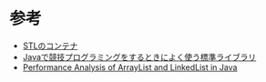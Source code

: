 # 参考

- [STLのコンテナ](https://atcoder.jp/contests/apg4b/tasks/APG4b_aa)
- [Javaで競技プログラミングをするときによく使う標準ライブラリ](https://qiita.com/p_shiki37/items/3902f4e3adc3aeb382f1)
- [Performance Analysis of ArrayList and LinkedList in Java](https://dzone.com/articles/performance-analysis-of-arraylist-and-linkedlist-i)